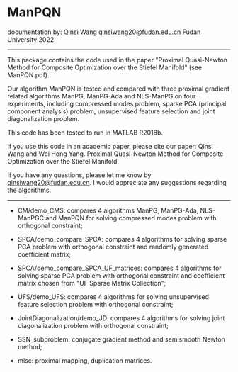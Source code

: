 # ManPQN
documentation by:
Qinsi Wang
qinsiwang20@fudan.edu.cn
Fudan University
2022

----------------------------------

This package contains the code used in the paper "Proximal Quasi-Newton Method for Composite Optimization over the Stiefel Manifold" (see ManPQN.pdf).

Our algorithm ManPQN is tested and compared with three proximal gradient related algorithms ManPG, ManPG-Ada and NLS-ManPG on four experiments, including compressed modes problem, sparse PCA (principal component analysis) problem, unsupervised feature selection and joint diagonalization problem.

This code has been tested to run in MATLAB R2018b.

If you use this code in an academic paper, please cite our paper:
Qinsi Wang and Wei Hong Yang. Proximal Quasi-Newton Method for Composite Optimization over the Stiefel Manifold.  

If you have any questions, please let me know by <qinsiwang20@fudan.edu.cn>. I would appreciate any suggestions regarding the algorithms.

----------------------------------

- CM/demo_CMS: compares 4 algorithms ManPG, ManPG-Ada, NLS-ManPGC and ManPQN for solving compressed modes problem with orthogonal constraint;

- SPCA/demo_compare_SPCA: compares 4 algorithms for solving sparse PCA problem with orthogonal constraint and randomly generated coefficient matrix;

- SPCA/demo_compare_SPCA_UF_matrices: compares 4 algorithms for solving sparse PCA problem with orthogonal constraint and coefficient matrix chosen from "UF Sparse Matrix Collection";

- UFS/demo_UFS: compares 4 algorithms for solving unsupervised feature selection problem with orthogonal constraint;

- JointDiagonalization/demo_JD: compares 4 algorithms for solving joint diagonalization problem with orthogonal constraint;

- SSN_subproblem: conjugate gradient method and semismooth Newton method;

- misc: proximal mapping, duplication matrices.

